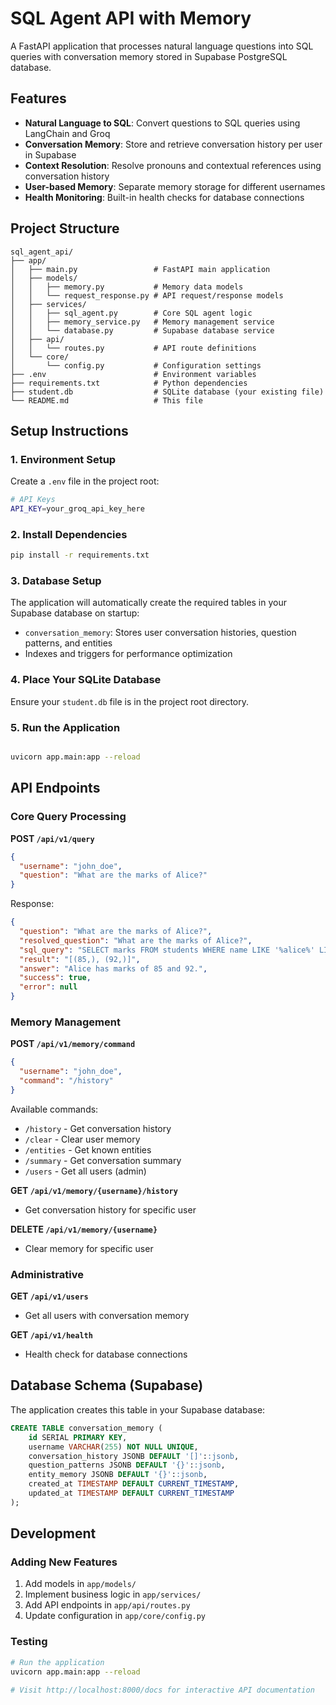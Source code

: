 # SQL Agent API with Memory

A FastAPI application that processes natural language questions into SQL queries with conversation memory stored in Supabase PostgreSQL database.

## Features

- **Natural Language to SQL**: Convert questions to SQL queries using LangChain and Groq
- **Conversation Memory**: Store and retrieve conversation history per user in Supabase
- **Context Resolution**: Resolve pronouns and contextual references using conversation history
- **User-based Memory**: Separate memory storage for different usernames
- **Health Monitoring**: Built-in health checks for database connections

## Project Structure

```
sql_agent_api/
├── app/
│   ├── main.py                 # FastAPI main application
│   ├── models/
│   │   ├── memory.py           # Memory data models
│   │   └── request_response.py # API request/response models
│   ├── services/
│   │   ├── sql_agent.py        # Core SQL agent logic
│   │   ├── memory_service.py   # Memory management service
│   │   └── database.py         # Supabase database service
│   ├── api/
│   │   └── routes.py           # API route definitions
│   └── core/
│       └── config.py           # Configuration settings
├── .env                        # Environment variables
├── requirements.txt            # Python dependencies
├── student.db                  # SQLite database (your existing file)
└── README.md                   # This file

```

## Setup Instructions

### 1. Environment Setup

Create a `.env` file in the project root:

```bash
# API Keys
API_KEY=your_groq_api_key_here
```

### 2. Install Dependencies

```bash
pip install -r requirements.txt
```

### 3. Database Setup

The application will automatically create the required tables in your Supabase database on startup:

- `conversation_memory`: Stores user conversation histories, question patterns, and entities
- Indexes and triggers for performance optimization

### 4. Place Your SQLite Database

Ensure your `student.db` file is in the project root directory.

### 5. Run the Application

```bash

uvicorn app.main:app --reload

```

## API Endpoints

### Core Query Processing

**POST `/api/v1/query`**
```json
{
  "username": "john_doe",
  "question": "What are the marks of Alice?"
}
```

Response:
```json
{
  "question": "What are the marks of Alice?",
  "resolved_question": "What are the marks of Alice?",
  "sql_query": "SELECT marks FROM students WHERE name LIKE '%alice%' LIMIT 10",
  "result": "[(85,), (92,)]",
  "answer": "Alice has marks of 85 and 92.",
  "success": true,
  "error": null
}
```

### Memory Management

**POST `/api/v1/memory/command`**
```json
{
  "username": "john_doe",
  "command": "/history"
}
```

Available commands:
- `/history` - Get conversation history
- `/clear` - Clear user memory
- `/entities` - Get known entities
- `/summary` - Get conversation summary
- `/users` - Get all users (admin)

**GET `/api/v1/memory/{username}/history`**
- Get conversation history for specific user

**DELETE `/api/v1/memory/{username}`**
- Clear memory for specific user

### Administrative

**GET `/api/v1/users`**
- Get all users with conversation memory

**GET `/api/v1/health`**
- Health check for database connections


## Database Schema (Supabase)

The application creates this table in your Supabase database:

```sql
CREATE TABLE conversation_memory (
    id SERIAL PRIMARY KEY,
    username VARCHAR(255) NOT NULL UNIQUE,
    conversation_history JSONB DEFAULT '[]'::jsonb,
    question_patterns JSONB DEFAULT '{}'::jsonb,
    entity_memory JSONB DEFAULT '{}'::jsonb,
    created_at TIMESTAMP DEFAULT CURRENT_TIMESTAMP,
    updated_at TIMESTAMP DEFAULT CURRENT_TIMESTAMP
);
```

## Development

### Adding New Features
1. Add models in `app/models/`
2. Implement business logic in `app/services/`
3. Add API endpoints in `app/api/routes.py`
4. Update configuration in `app/core/config.py`

### Testing
```bash
# Run the application
uvicorn app.main:app --reload

# Visit http://localhost:8000/docs for interactive API documentation
```

